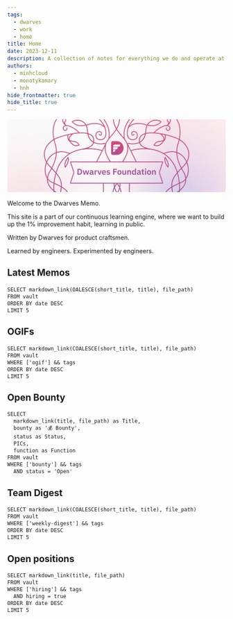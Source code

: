 ```yaml
---
tags:
  - dwarves
  - work
  - home
title: Home
date: 2023-12-11
description: A collection of notes for everything we do and operate at Dwarves. This is where we keep our internal notes.
authors:
  - minhcloud
  - monotykamary
  - hnh
hide_frontmatter: true
hide_title: true
---
```


![](assets/home_cover.webp)

Welcome to the Dwarves Memo.

This site is a part of our continuous learning engine, where we want to build up the 1% improvement habit, learning in public.

Written by Dwarves for product craftsmen.

Learned by engineers. Experimented by engineers.

## Latest Memos
```dsql-list
SELECT markdown_link(OALESCE(short_title, title), file_path)
FROM vault
ORDER BY date DESC
LIMIT 5
```

## OGIFs
```dsql-list
SELECT markdown_link(COALESCE(short_title, title), file_path)
FROM vault
WHERE ['ogif'] && tags
ORDER BY date DESC
LIMIT 5
```

## Open Bounty

```dsql-table
SELECT
  markdown_link(title, file_path) as Title,
  bounty as '💰 Bounty',
  status as Status,
  PICs,
  function as Function
FROM vault
WHERE ['bounty'] && tags
  AND status = 'Open'
```

## Team Digest

```dsql-list
SELECT markdown_link(COALESCE(short_title, title), file_path)
FROM vault
WHERE ['weekly-digest'] && tags
ORDER BY date DESC
LIMIT 5
```

## Open positions

```dsql-list
SELECT markdown_link(title, file_path)
FROM vault
WHERE ['hiring'] && tags
  AND hiring = true
ORDER BY date DESC
LIMIT 5
```
